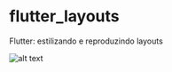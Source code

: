 # flutter_layouts
Flutter: estilizando e reproduzindo layouts

![alt text]([https://github.com/[username]/[reponame]/blob/[branch]/image.jpg](https://github.com/Aniro-Montenegro/flutter_layouts/blob/main/layouts/logo.png)?raw=true)

